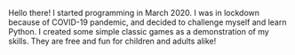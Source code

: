 Hello there!
I started programming in March 2020. 
I was in lockdown because of COVID-19 pandemic, and decided to challenge myself and learn Python.
I created some simple classic games as a demonstration of my skills.
They are free and fun for children and adults alike!
